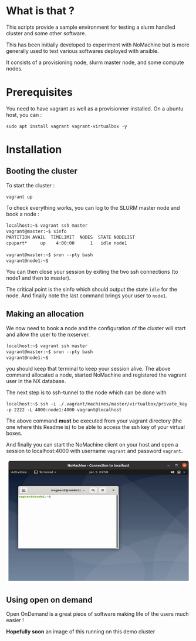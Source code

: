 # What is that ?

This scripts provide a sample environment for testing a slurm handled cluster and some other software. 

This has been initially developed to experiment with NoMachine but is more generally used to test various softwares deployed with ansible.

It consists of a provisioning node, slurm master node, and some compute nodes.

# Prerequisites

You need to have vagrant as well as a provisionner installed. On a ubuntu host, you can :

	sudo apt install vagrant vagrant-virtualbox -y

# Installation

## Booting the cluster

To start the cluster :

```
vagrant up
```

To check everything works, you can log to the SLURM master node and book a node :

```
localhost:~$ vagrant ssh master
vagrant@master:~$ sinfo
PARTITION AVAIL  TIMELIMIT  NODES  STATE NODELIST 
cpupart*     up    4:00:00      1   idle node1

vagrant@master:~$ srun --pty bash
vagrant@node1:~$ 
```

You can then close your session by exiting the two ssh connections (to node1 and then to master).

The critical point is the sinfo which should output the state `idle` for the node. And finally note the last command brings your user to `node1`.

## Making an allocation

We now need to book a node and the configuration of the cluster will start and allow the user to the nxserver.

```
localhost:~$ vagrant ssh master
vagrant@master:~$ srun --pty bash
vagrant@node1:~$ 
```

you should keep that terminal to keep your session alive. The above command allocated a node, started NoMachine and registered the vagrant user in the NX database.

The next step is to ssh-tunnel to the node which can be done with

```
localhost:~$ ssh -i ./.vagrant/machines/master/virtualbox/private_key -p 2222 -L 4000:node1:4000 vagrant@localhost
```

The above command **must** be executed from your vagrant directory (the one where this Readme is) to be able to access the ssh key of your virtual boxes.

And finally you can start the NoMachine client on your host and open a session to localhost:4000 with username `vagrant` and password `vagrant`.


![NoMachine session running on the vagrant VM allocated with slurm](https://github.com/jeremyfix/devops_samples/blob/main/nomachine/screennomachine.png?raw=true)

## Using open on demand

Open OnDemand is a great piece of software making life of the users much easier !

**Hopefully soon** an image of this running on this demo cluster
